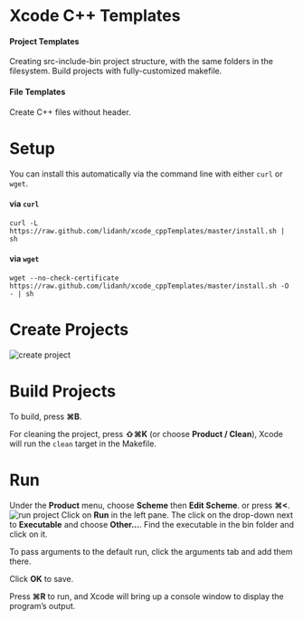 # Xcode C++ Templates

#### Project Templates
Creating src-include-bin project structure, with the same folders in the filesystem.
Build projects with fully-customized makefile.

#### File Templates
Create C++ files without header.

# Setup
You can install this automatically via the command line with either `curl` or `wget`.

#### via `curl`

```
curl -L https://raw.github.com/lidanh/xcode_cppTemplates/master/install.sh | sh
```

#### via `wget`

```
wget --no-check-certificate https://raw.github.com/lidanh/xcode_cppTemplates/master/install.sh -O - | sh
```

# Create Projects
![create project](https://dl.dropboxusercontent.com/u/4041100/github/xcodecreateproject.png)

# Build Projects
To build, press **⌘B**.

For cleaning the project, press **⇧⌘K** (or choose **Product / Clean**), Xcode will run the `clean` target in the Makefile.

# Run
Under the **Product** menu, choose **Scheme** then **Edit Scheme**. or press **⌘<**.
![run project](https://dl.dropboxusercontent.com/u/4041100/github/xcoderun.png)
Click on **Run** in the left pane. The click on the drop-down next to **Executable** and choose **Other…**. Find the executable in the bin folder and click on it.

To pass arguments to the default run, click the arguments tab and add them there.

Click **OK** to save.

Press **⌘R** to run, and Xcode will bring up a console window to display the program’s output.





